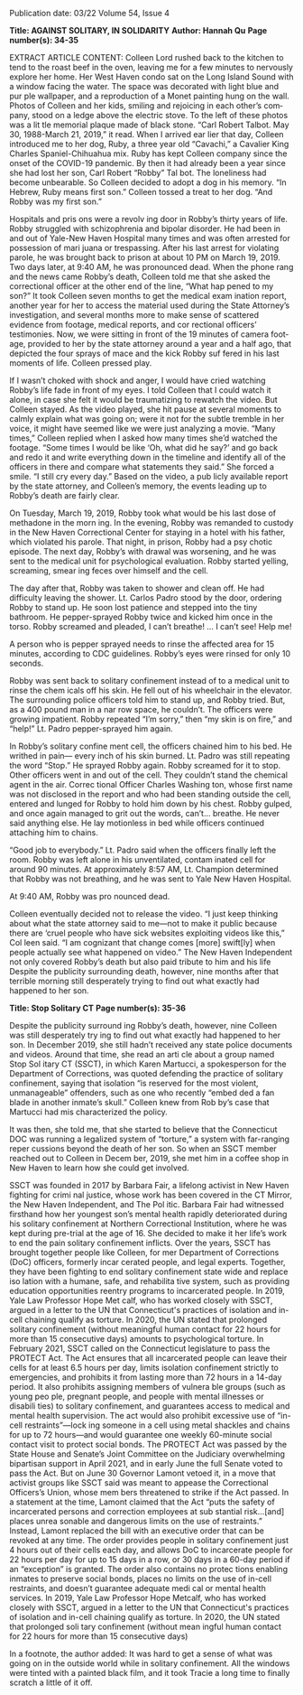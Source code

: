 Publication date: 03/22
Volume 54, Issue 4

**Title: AGAINST SOLITARY, IN SOLIDARITY**
**Author: Hannah Qu**
**Page number(s): 34-35**

EXTRACT ARTICLE CONTENT:
Colleen Lord rushed back 
to the kitchen to tend to 
the roast beef in the oven, 
leaving me for a few minutes to 
nervously 
explore 
her home. Her West 
Haven condo sat on 
the Long Island Sound 
with a window facing 
the water. The space 
was decorated with 
light blue and pur­
ple 
wallpaper, 
and 
a reproduction of a 
Monet painting hung 
on the wall. Photos of 
Colleen and her kids, 
smiling and rejoicing 
in each other’s com­
pany, stood on a ledge 
above 
the 
electric 
stove. 
To the left of these 
photos 
was 
a 
lit­
tle memorial plaque 
made of black stone. 
“Carl Robert Talbot. 
May 30, 1988-March 
21, 2019,” it read. 
When I arrived ear­
lier that day, Colleen 
introduced me to her 
dog, Ruby, a three 
year old “Cavachi,” a 
Cavalier King Charles 
Spaniel-Chihuahua 
mix. Ruby has kept 
Colleen 
company 
since the onset of the COVID-19 
pandemic. By then it had already 
been a year since she had lost her 
son, Carl Robert “Robby” Tal­
bot. The loneliness had become 
unbearable. So Colleen decided to 
adopt a dog in his memory.
“In Hebrew, Ruby means first 
son.” Colleen tossed a treat to her 
dog. “And Robby was my first 
son.”


Hospitals and pris­
ons were a revolv­
ing door in Robby’s 
thirty years of life. 
Robby 
struggled 
with 
schizophrenia 
and bipolar disorder. 
He had been in and 
out 
of 
Yale-New 
Haven 
Hospital 
many times and was 
often 
arrested 
for 
possession of mari­
juana or trespassing. 
After his last arrest 
for violating parole, 
he was brought back 
to prison at about 
10 PM on March 
19, 2019. Two days 
later, at 9:40 AM, 
he was pronounced 
dead. 
When the phone 
rang and the news 
came 
Robby’s 
death, Colleen told 
me that she asked the 
correctional 
officer 
at the other end of 
the line, “What hap­
pened to my son?” It 
took Colleen seven 
months to get the medical exam­
ination report, another year for her 
to access the material used during 
the State Attorney’s investigation, 
and several months more to make 
sense of scattered evidence from 
footage, medical reports, and cor­
rectional officers’ testimonies. 
Now, we were sitting in front 
of the 19 minutes of camera foot­
age, provided to her by the state 
attorney around a year and a half 
ago, that depicted the four sprays 
of mace and the kick Robby suf­
fered in his last moments of life. 
Colleen pressed play.


If I wasn’t choked with shock 
and anger, I would have cried 
watching Robby’s life fade in 
front of my eyes. I told Colleen 
that I could watch it alone, in case 
she felt it would be traumatizing 
to rewatch the video. But Colleen 
stayed. As the video played, she hit 
pause at several moments to calmly 
explain what was going on; were 
it not for the subtle tremble in her 
voice, it might have seemed like 
we were just analyzing a movie. 
“Many times,” Colleen replied 
when I asked how many times 
she’d watched the footage. “Some­
times I would be like ‘Oh, what 
did he say?’ and go back and redo 
it and write everything down in 
the timeline and identify all of the 
officers in there and compare what 
statements they said.” She forced a 
smile. “I still cry every day.” 
Based on the video, a pub­
licly available report by the state 
attorney, and Colleen’s memory, 
the events leading up to Robby’s 
death are fairly clear.


On Tuesday, March 19, 2019, 
Robby took what would be his last 
dose of methadone in the morn­
ing. In the evening, Robby was 
remanded to custody in the New 
Haven Correctional Center for 
staying in a hotel with his father, 
which violated his parole. That 
night, in prison, Robby had a psy­
chotic episode. 
The next day, Robby’s with­
drawal was worsening, and he 
was sent to the medical unit for 
psychological evaluation. Robby 
started yelling, screaming, smear­
ing feces over himself and the cell.


The day after that, Robby was 
taken to shower and clean off. He 
had difficulty leaving the shower. 
Lt. Carlos Padro stood by the 
door, ordering Robby to stand 
up. He soon lost patience and 
stepped into the tiny bathroom. 
He pepper-sprayed Robby twice 
and kicked him once in the torso. 
Robby screamed and pleaded, 
I can’t breathe! … I can’t see! 
Help me!


A person who is pepper 
sprayed needs to rinse the 
affected area for 15 minutes, 
according to CDC guidelines. 
Robby’s eyes were rinsed for 
only 10 seconds.


Robby was sent back to 
solitary confinement instead of to 
a medical unit to rinse the chem­
icals off his skin. He fell out of his 
wheelchair in the elevator. The 
surrounding police officers told 
him to stand up, and Robby tried. 
But, as a 400 pound man in a nar­
row space, he couldn’t. 
The officers were growing 
impatient. Robby repeated “I’m 
sorry,” then “my skin is on fire,” and 
“help!” Lt. Padro pepper-sprayed 
him again.


In Robby’s solitary confine­
ment cell, the officers chained him 
to his bed. He writhed in pain—
every inch of his skin burned. Lt. 
Padro was still repeating the word 
“Stop.” He sprayed Robby again. 
Robby screamed for it to stop. 
Other officers went in and out 
of the cell. They couldn’t stand the 
chemical agent in the air. Correc­
tional Officer Charles Washing­
ton, whose first name was not 
disclosed in the report and who 
had been standing outside the cell, 
entered and lunged for Robby to 
hold him down by his chest. 
Robby gulped, and once again 
managed to grit out the words, 
can’t… breathe. He never said 
anything else. He lay motionless 
in bed while officers continued 
attaching him to chains.


“Good job to everybody.” Lt. 
Padro said when the officers finally 
left the room. Robby was left 
alone in his unventilated, contam­
inated cell for around 90 minutes. 
At approximately 8:57 AM, Lt. 
Champion determined that Robby 
was not breathing, and he was sent 
to Yale New Haven Hospital.


At 9:40 AM, Robby was pro­
nounced dead.


Colleen eventually decided not 
to release the video. “I just keep 
thinking about what the state 
attorney said to me—not to make 
it public because there are ‘cruel 
people who have sick websites 
exploiting videos like this,” Col­
leen said. “I am cognizant that 
change comes [more] swift[ly] 
when people actually see what 
happened on video.” 
The New Haven Independent not 
only covered Robby’s death but 
also paid tribute to him and his life 
Despite the publicity surrounding 
death, 
however, 
nine 
months after that terrible morning 
still 
desperately 
trying to find out what exactly had 
happened to her son.


**Title: Stop Solitary CT**
**Page number(s): 35-36**

Despite the publicity surround­
ing Robby’s death, however, nine 
Colleen was still desperately try­
ing to find out what exactly had 
happened to her son. In December 
2019, she still hadn’t received any 
state police documents and videos. 
Around that time, she read an arti­
cle about a group named Stop Sol­
itary CT (SSCT), in which Karen 
Martucci, a spokesperson for the 
Department of Corrections, was 
quoted defending the practice of 
solitary confinement, saying that 
isolation “is reserved for the most 
violent, unmanageable” offenders, 
such as one who recently “embed­
ded a fan blade in another inmate’s 
skull.” Colleen knew from Rob­
by’s case that Martucci had mis­
characterized the policy. 


It was then, she told me, that 
she started to believe that the 
Connecticut DOC was running 
a legalized system of “torture,” a 
system with far-ranging reper­
cussions beyond the death of her 
son. So when an SSCT member 
reached out to Colleen in Decem­
ber, 2019, she met him in a coffee 
shop in New Haven to learn how 
she could get involved. 

SSCT was founded in 2017 by 
Barbara Fair, a lifelong activist in 
New Haven fighting for crimi­
nal justice, whose work has been 
covered in the CT Mirror, the New 
Haven Independent, and The Pol­
itic. Barbara Fair had witnessed 
firsthand how her youngest son’s 
mental health rapidly deteriorated 
during his solitary confinement at 
Northern Correctional Institution, 
where he was kept during pre-trial 
at the age of 16. She decided to 
make it her life’s work to end the 
pain  solitary confinement inflicts. 
Over the years, SSCT has brought 
together people like Colleen, for­
mer Department of Corrections 
(DoC) officers, formerly incar­
cerated people, and legal experts. 
Together, they have been fighting 
to end solitary confinement state­
wide and replace iso­
lation with a humane, 
safe, and rehabilita­
tive system, such as 
providing 
education 
opportunities 
reentry programs to 
incarcerated people. 
In 2019, Yale Law 
Professor Hope Met­
calf, who has worked closely with 
SSCT, argued in a letter to the 
UN that Connecticut's practices 
of isolation and in-cell chaining 
qualify as torture. In 2020, the 
UN stated that prolonged solitary 
confinement (without meaningful 
human contact for 22 hours for 
more than 15 consecutive days) 
amounts to psychological torture. 
In February 2021, SSCT called 
on the Connecticut legislature 
to pass the PROTECT Act. The 
Act ensures that all incarcerated 
people can leave their cells for 
at least 6.5 hours per day, limits 
isolation confinement strictly to 
emergencies, and prohibits it from 
lasting  more than 72 hours in a 
14-day period. It also prohibits 
assigning members of vulnera­
ble groups (such as young peo­
ple, pregnant people, and people 
with mental illnesses or disabili­
ties) to solitary confinement, and 
guarantees access to medical and 
mental health supervision. The 
act would also prohibit excessive 
use of “in-cell restraints”—lock­
ing someone in a cell using metal 
shackles and chains for up to 72 
hours—and would guarantee one 
weekly 60-minute social contact 
visit to protect social bonds. 
The PROTECT Act was passed 
by the State House and Senate’s 
Joint Committee on the Judiciary 
overwhelming 
bipartisan 
support in April 2021, and in early 
June the full Senate voted to pass 
the Act. But on June 30 Governor 
Lamont vetoed it, in a move that 
activist groups like SSCT said was 
meant to appease the Correctional 
Officers’s Union, whose mem­
bers threatened to strike if the Act 
passed. In a statement at the time, 
Lamont claimed that the Act “puts 
the safety of incarcerated persons 
and correction employees at sub­
stantial risk…[and] places unrea­
sonable and dangerous limits on 
the use of restraints.” 
Instead, Lamont replaced the 
bill with an executive order that 
can be revoked at any time. The 
order provides people in solitary 
confinement just 4 hours out of 
their cells each day, and allows 
DoC to incarcerate people for 22 
hours per day for up to 15 days 
in a row, or 30 days in a 60-day 
period if an “exception” is granted. 
The order also contains no protec­
tions enabling inmates to preserve 
social bonds, places no limits on 
the use of in-cell restraints, and 
doesn’t guarantee adequate medi­
cal or mental health services. 
In 2019, Yale Law Professor 
Hope Metcalf, who has worked 
closely with SSCT, argued in a 
letter to the UN that Connecticut's 
practices of isolation and in-cell 
chaining qualify as torture. In 2020, 
the UN stated that prolonged soli­
tary confinement (without mean­
ingful human contact for 22 hours 
for more than 15 consecutive days) 


In a footnote, the author added:
It was hard to get a sense of what was 
going on in the outside world while in 
solitary confinement. All the windows 
were tinted with a painted black film, 
and it took Tracie a long time to finally 
scratch a little of it off.